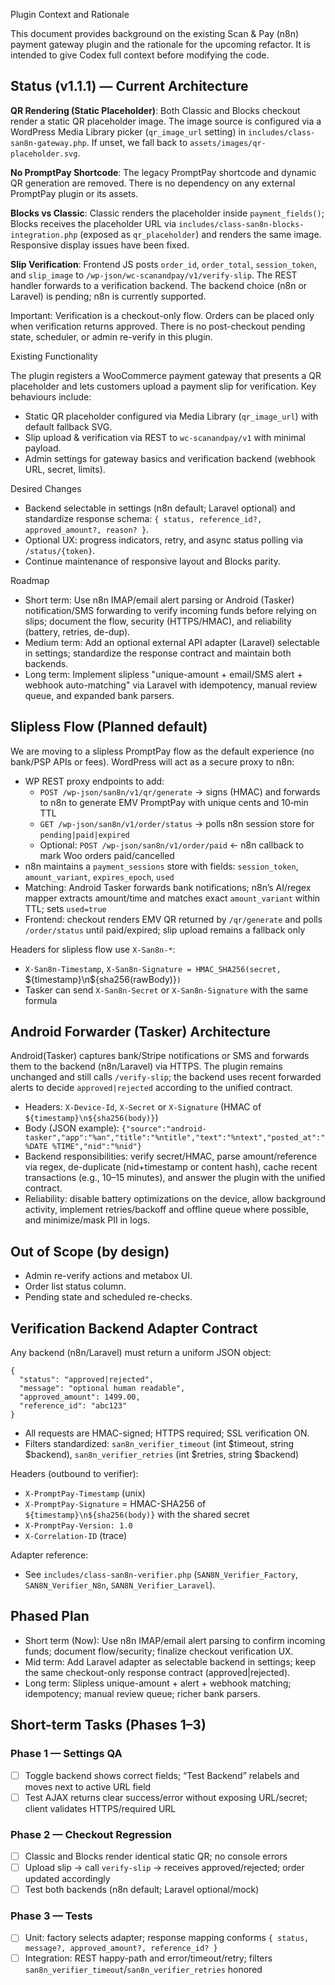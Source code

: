 Plugin Context and Rationale

This document provides background on the existing Scan & Pay (n8n) payment gateway plugin and the rationale for the upcoming refactor. It is intended to give Codex full context before modifying the code.

## Status (v1.1.1) — Current Architecture
**QR Rendering (Static Placeholder)**: Both Classic and Blocks checkout render a static QR placeholder image. The image source is configured via a WordPress Media Library picker (`qr_image_url` setting) in `includes/class-san8n-gateway.php`. If unset, we fall back to `assets/images/qr-placeholder.svg`.

**No PromptPay Shortcode**: The legacy PromptPay shortcode and dynamic QR generation are removed. There is no dependency on any external PromptPay plugin or its assets.

**Blocks vs Classic**: Classic renders the placeholder inside `payment_fields()`; Blocks receives the placeholder URL via `includes/class-san8n-blocks-integration.php` (exposed as `qr_placeholder`) and renders the same image. Responsive display issues have been fixed.

**Slip Verification**: Frontend JS posts `order_id`, `order_total`, `session_token`, and `slip_image` to `/wp-json/wc-scanandpay/v1/verify-slip`. The REST handler forwards to a verification backend. The backend choice (n8n or Laravel) is pending; n8n is currently supported.

Important: Verification is a checkout-only flow. Orders can be placed only when verification returns approved. There is no post-checkout pending state, scheduler, or admin re-verify in this plugin.

Existing Functionality

The plugin registers a WooCommerce payment gateway that presents a QR placeholder and lets customers upload a payment slip for verification. Key behaviours include:

- Static QR placeholder configured via Media Library (`qr_image_url`) with default fallback SVG.
- Slip upload & verification via REST to `wc-scanandpay/v1` with minimal payload.
- Admin settings for gateway basics and verification backend (webhook URL, secret, limits).

Desired Changes

- Backend selectable in settings (n8n default; Laravel optional) and standardize response schema: `{ status, reference_id?, approved_amount?, reason? }`.
- Optional UX: progress indicators, retry, and async status polling via `/status/{token}`.
- Continue maintenance of responsive layout and Blocks parity.

Roadmap

- Short term: Use n8n IMAP/email alert parsing or Android (Tasker) notification/SMS forwarding to verify incoming funds before relying on slips; document the flow, security (HTTPS/HMAC), and reliability (battery, retries, de-dup).
- Medium term: Add an optional external API adapter (Laravel) selectable in settings; standardize the response contract and maintain both backends.
- Long term: Implement slipless "unique-amount + email/SMS alert + webhook auto-matching" via Laravel with idempotency, manual review queue, and expanded bank parsers.

## Slipless Flow (Planned default)

We are moving to a slipless PromptPay flow as the default experience (no bank/PSP APIs or fees). WordPress will act as a secure proxy to n8n:

- WP REST proxy endpoints to add:
  - `POST /wp-json/san8n/v1/qr/generate` → signs (HMAC) and forwards to n8n to generate EMV PromptPay with unique cents and 10‑min TTL
  - `GET /wp-json/san8n/v1/order/status` → polls n8n session store for `pending|paid|expired`
  - Optional: `POST /wp-json/san8n/v1/order/paid` ← n8n callback to mark Woo orders paid/cancelled
- n8n maintains a `payment_sessions` store with fields: `session_token`, `amount_variant`, `expires_epoch`, `used`
- Matching: Android Tasker forwards bank notifications; n8n’s AI/regex mapper extracts amount/time and matches exact `amount_variant` within TTL; sets `used=true`
- Frontend: checkout renders EMV QR returned by `/qr/generate` and polls `/order/status` until paid/expired; slip upload remains a fallback only

Headers for slipless flow use `X-San8n-*`:
- `X-San8n-Timestamp`, `X-San8n-Signature = HMAC_SHA256(secret, `${timestamp}\n${sha256(rawBody)}`)`
- Tasker can send `X-San8n-Secret` or `X-San8n-Signature` with the same formula

## Android Forwarder (Tasker) Architecture

Android(Tasker) captures bank/Stripe notifications or SMS and forwards them to the backend (n8n/Laravel) via HTTPS. The plugin remains unchanged and still calls `/verify-slip`; the backend uses recent forwarded alerts to decide `approved|rejected` according to the unified contract.

- Headers: `X-Device-Id`, `X-Secret` or `X-Signature` (HMAC of `${timestamp}\n${sha256(body)}`)
- Body (JSON example): `{"source":"android-tasker","app":"%an","title":"%ntitle","text":"%ntext","posted_at":"%DATE %TIME","nid":"%nid"}`
- Backend responsibilities: verify secret/HMAC, parse amount/reference via regex, de-duplicate (nid+timestamp or content hash), cache recent transactions (e.g., 10–15 minutes), and answer the plugin with the unified contract.
- Reliability: disable battery optimizations on the device, allow background activity, implement retries/backoff and offline queue where possible, and minimize/mask PII in logs.

## Out of Scope (by design)
- Admin re-verify actions and metabox UI.
- Order list status column.
- Pending state and scheduled re-checks.

## Verification Backend Adapter Contract
Any backend (n8n/Laravel) must return a uniform JSON object:
```
{
  "status": "approved|rejected",
  "message": "optional human readable",
  "approved_amount": 1499.00,
  "reference_id": "abc123"
}
```
- All requests are HMAC-signed; HTTPS required; SSL verification ON.
- Filters standardized: `san8n_verifier_timeout` (int $timeout, string $backend), `san8n_verifier_retries` (int $retries, string $backend)

Headers (outbound to verifier):
- `X-PromptPay-Timestamp` (unix)
- `X-PromptPay-Signature` = HMAC-SHA256 of `${timestamp}\n${sha256(body)}` with the shared secret
- `X-PromptPay-Version: 1.0`
- `X-Correlation-ID` (trace)

Adapter reference:
- See `includes/class-san8n-verifier.php` (`SAN8N_Verifier_Factory`, `SAN8N_Verifier_N8n`, `SAN8N_Verifier_Laravel`).

## Phased Plan
- Short term (Now): Use n8n IMAP/email alert parsing to confirm incoming funds; document flow/security; finalize checkout verification UX.
- Mid term: Add Laravel adapter as selectable backend in settings; keep the same checkout-only response contract (approved|rejected).
- Long term: Slipless unique-amount + alert + webhook matching; idempotency; manual review queue; richer bank parsers.

## Short-term Tasks (Phases 1–3)

### Phase 1 — Settings QA
- [ ] Toggle backend shows correct fields; “Test Backend” relabels and moves next to active URL field
- [ ] Test AJAX returns clear success/error without exposing URL/secret; client validates HTTPS/required URL

### Phase 2 — Checkout Regression
- [ ] Classic and Blocks render identical static QR; no console errors
- [ ] Upload slip → call `verify-slip` → receives approved/rejected; order updated accordingly
- [ ] Test both backends (n8n default; Laravel optional/mock)

### Phase 3 — Tests
- [ ] Unit: factory selects adapter; response mapping conforms `{ status, message?, approved_amount?, reference_id? }`
- [ ] Integration: REST happy-path and error/timeout/retry; filters `san8n_verifier_timeout`/`san8n_verifier_retries` honored